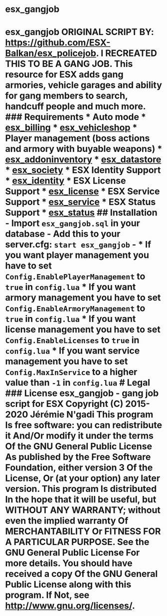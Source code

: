 # esx_gangjob
# esx_gangjob  ORIGINAL SCRIPT BY: https://github.com/ESX-Balkan/esx_policejob. I RECREATED THIS TO BE A GANG JOB.    This resource for ESX adds gang armories, vehicle garages and ability for gang members to search, handcuff people and much more.  ### Requirements * Auto mode   * [esx_billing](https://github.com/ESX-Org/esx_billing)   * [esx_vehicleshop](https://github.com/ESX-Org/esx_vehicleshop)  * Player management (boss actions and armory with buyable weapons)   * [esx_addoninventory](https://github.com/ESX-Org/esx_addoninventory)   * [esx_datastore](https://github.com/ESX-Org/esx_datastore)   * [esx_society](https://github.com/ESX-Org/esx_society)  * ESX Identity Support   * [esx_identity](https://github.com/ESX-Org/esx_identity)  * ESX License Support   * [esx_license](https://github.com/ESX-Org/esx_license)  * ESX Service Support   * [esx_service](https://github.com/ESX-Org/esx_service)  * ESX Status Support   * [esx_status](https://github.com/ESX-Org/esx_status)   ## Installation - Import `esx_gangjob.sql` in your database - Add this to your server.cfg:  ``` start esx_gangjob ```  -  * If you want player management you have to set `Config.EnablePlayerManagement` to `true` in `config.lua`    * If you want armory management you have to set `Config.EnableArmoryManagement` to `true` in `config.lua`    * If you want license management you have to set `Config.EnableLicenses` to `true` in `config.lua`    * If you want service management you have to set `Config.MaxInService` to a higher value than `-1` in `config.lua`  # Legal ### License esx_gangjob - gang job script for ESX  Copyright (C) 2015-2020 Jérémie N'gadi  This program Is free software: you can redistribute it And/Or modify it under the terms Of the GNU General Public License As published by the Free Software Foundation, either version 3 Of the License, Or (at your option) any later version.  This program Is distributed In the hope that it will be useful, but WITHOUT ANY WARRANTY; without even the implied warranty Of MERCHANTABILITY Or FITNESS FOR A PARTICULAR PURPOSE. See the GNU General Public License For more details.  You should have received a copy Of the GNU General Public License along with this program. If Not, see http://www.gnu.org/licenses/.
